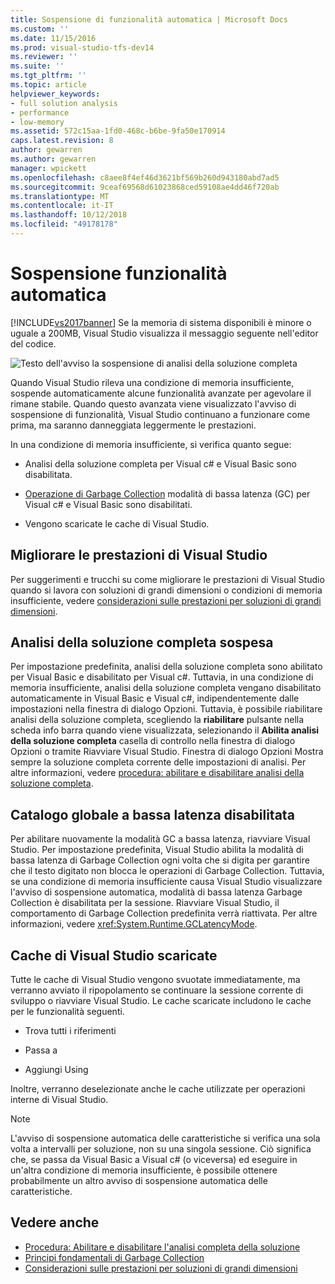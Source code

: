 ```yaml
---
title: Sospensione di funzionalità automatica | Microsoft Docs
ms.custom: ''
ms.date: 11/15/2016
ms.prod: visual-studio-tfs-dev14
ms.reviewer: ''
ms.suite: ''
ms.tgt_pltfrm: ''
ms.topic: article
helpviewer_keywords:
- full solution analysis
- performance
- low-memory
ms.assetid: 572c15aa-1fd0-468c-b6be-9fa50e170914
caps.latest.revision: 8
author: gewarren
ms.author: gewarren
manager: wpickett
ms.openlocfilehash: c8aee8f4ef46d3621bf569b260d943180abd7ad5
ms.sourcegitcommit: 9ceaf69568d61023868ced59108ae4dd46f720ab
ms.translationtype: MT
ms.contentlocale: it-IT
ms.lasthandoff: 10/12/2018
ms.locfileid: "49178178"
---
```

# <a name="automatic-feature-suspension"></a>Sospensione funzionalità automatica
[!INCLUDE[vs2017banner](../includes/vs2017banner.md)]
Se la memoria di sistema disponibili è minore o uguale a 200MB, Visual Studio visualizza il messaggio seguente nell'editor del codice.

 ![Testo dell'avviso la sospensione di analisi della soluzione completa](../code-quality/media/fsa-alert.png "FSA_Alert")

 Quando Visual Studio rileva una condizione di memoria insufficiente, sospende automaticamente alcune funzionalità avanzate per agevolare il rimane stabile. Quando questo avanzata viene visualizzato l'avviso di sospensione di funzionalità, Visual Studio continuano a funzionare come prima, ma saranno danneggiata leggermente le prestazioni.

 In una condizione di memoria insufficiente, si verifica quanto segue:

-   Analisi della soluzione completa per Visual c# e Visual Basic sono disabilitata.

-   [Operazione di Garbage Collection](http://msdn.microsoft.com/library/22b6cb97-0c80-4eeb-a2cf-5ed7655e37f9) modalità di bassa latenza (GC) per Visual c# e Visual Basic sono disabilitati.

-   Vengono scaricate le cache di Visual Studio.

## <a name="improve-visual-studio-performance"></a>Migliorare le prestazioni di Visual Studio
 Per suggerimenti e trucchi su come migliorare le prestazioni di Visual Studio quando si lavora con soluzioni di grandi dimensioni o condizioni di memoria insufficiente, vedere [considerazioni sulle prestazioni per soluzioni di grandi dimensioni](https://github.com/dotnet/roslyn/wiki/Performance-considerations-for-large-solutions).

## <a name="full-solution-analysis-suspended"></a>Analisi della soluzione completa sospesa
 Per impostazione predefinita, analisi della soluzione completa sono abilitato per Visual Basic e disabilitato per Visual c#. Tuttavia, in una condizione di memoria insufficiente, analisi della soluzione completa vengano disabilitato automaticamente in Visual Basic e Visual c#, indipendentemente dalle impostazioni nella finestra di dialogo Opzioni. Tuttavia, è possibile riabilitare analisi della soluzione completa, scegliendo la **riabilitare** pulsante nella scheda info barra quando viene visualizzata, selezionando il **Abilita analisi della soluzione completa** casella di controllo nella finestra di dialogo Opzioni o tramite Riavviare Visual Studio. Finestra di dialogo Opzioni Mostra sempre la soluzione completa corrente delle impostazioni di analisi. Per altre informazioni, vedere [procedura: abilitare e disabilitare analisi della soluzione completa](../code-quality/how-to-enable-and-disable-full-solution-analysis-for-managed-code.md).

## <a name="gc-low-latency-disabled"></a>Catalogo globale a bassa latenza disabilitata
 Per abilitare nuovamente la modalità GC a bassa latenza, riavviare Visual Studio.  Per impostazione predefinita, Visual Studio abilita la modalità di bassa latenza di Garbage Collection ogni volta che si digita per garantire che il testo digitato non blocca le operazioni di Garbage Collection. Tuttavia, se una condizione di memoria insufficiente causa Visual Studio visualizzare l'avviso di sospensione automatica, modalità di bassa latenza Garbage Collection è disabilitata per la sessione. Riavviare Visual Studio, il comportamento di Garbage Collection predefinita verrà riattivata. Per altre informazioni, vedere <xref:System.Runtime.GCLatencyMode>.

## <a name="visual-studio-caches-flushed"></a>Cache di Visual Studio scaricate

Tutte le cache di Visual Studio vengono svuotate immediatamente, ma verranno avviato il ripopolamento se continuare la sessione corrente di sviluppo o riavviare Visual Studio. Le cache scaricate includono le cache per le funzionalità seguenti.

-   Trova tutti i riferimenti

-   Passa a

-   Aggiungi Using

Inoltre, verranno deselezionate anche le cache utilizzate per operazioni interne di Visual Studio.

> [!NOTE]
> L'avviso di sospensione automatica delle caratteristiche si verifica una sola volta a intervalli per soluzione, non su una singola sessione. Ciò significa che, se passa da Visual Basic a Visual c# (o viceversa) ed eseguire in un'altra condizione di memoria insufficiente, è possibile ottenere probabilmente un altro avviso di sospensione automatica delle caratteristiche.

## <a name="see-also"></a>Vedere anche

- [Procedura: Abilitare e disabilitare l'analisi completa della soluzione](../code-quality/how-to-enable-and-disable-full-solution-analysis-for-managed-code.md)
- [Principi fondamentali di Garbage Collection](http://msdn.microsoft.com/library/67c5a20d-1be1-4ea7-8a9a-92b0b08658d2)
- [Considerazioni sulle prestazioni per soluzioni di grandi dimensioni](https://github.com/dotnet/roslyn/wiki/Performance-considerations-for-large-solutions)